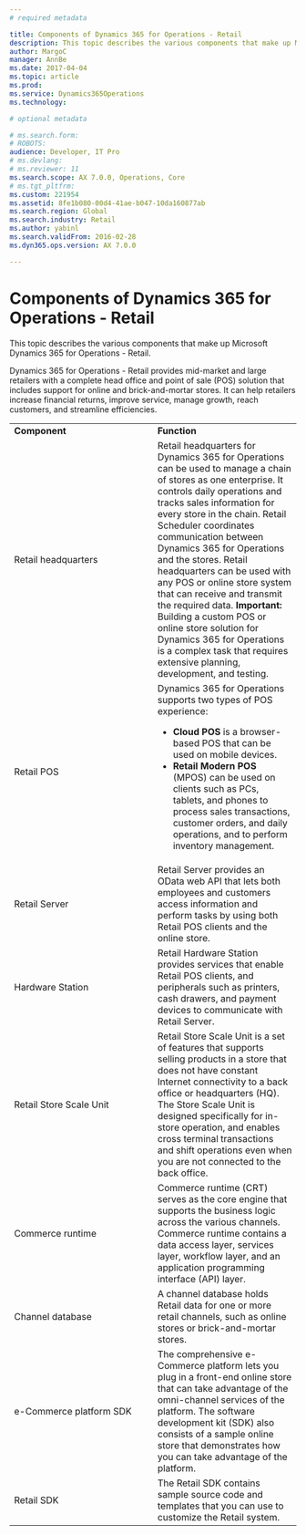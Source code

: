 ```yaml
---
# required metadata

title: Components of Dynamics 365 for Operations - Retail
description: This topic describes the various components that make up Microsoft Dynamics 365 for Operations - Retail.
author: MargoC
manager: AnnBe
ms.date: 2017-04-04
ms.topic: article
ms.prod: 
ms.service: Dynamics365Operations
ms.technology: 

# optional metadata

# ms.search.form: 
# ROBOTS: 
audience: Developer, IT Pro
# ms.devlang: 
# ms.reviewer: 11
ms.search.scope: AX 7.0.0, Operations, Core
# ms.tgt_pltfrm: 
ms.custom: 221954
ms.assetid: 8fe1b080-00d4-41ae-b047-10da160877ab
ms.search.region: Global
ms.search.industry: Retail
ms.author: yabinl
ms.search.validFrom: 2016-02-28
ms.dyn365.ops.version: AX 7.0.0

---
```


# Components of Dynamics 365 for Operations - Retail

This topic describes the various components that make up Microsoft Dynamics 365 for Operations - Retail.

Dynamics 365 for Operations - Retail provides mid-market and large retailers with a complete head office and point of sale (POS) solution that includes support for online and brick-and-mortar stores. It can help retailers increase financial returns, improve service, manage growth, reach customers, and streamline efficiencies.
<table>
<colgroup>
<col width="50%" />
<col width="50%" />
</colgroup>
<tbody>
<tr class="odd">
<td><strong>Component</strong></td>
<td><strong>Function</strong></td>
</tr>
<tr class="even">
<td>Retail headquarters</td>
<td>Retail headquarters for Dynamics 365 for Operations can be used to manage a chain of stores as one enterprise. It controls daily operations and tracks sales information for every store in the chain. Retail Scheduler coordinates communication between Dynamics 365 for Operations and the stores. Retail headquarters can be used with any POS or online store system that can receive and transmit the required data. <strong>Important:</strong> Building a custom POS or online store solution for Dynamics 365 for Operations is a complex task that requires extensive planning, development, and testing.</td>
</tr>
<tr class="odd">
<td>Retail POS</td>
<td>Dynamics 365 for Operations supports two types of POS experience:
<ul>
<li><strong>Cloud POS</strong> is a browser-based POS that can be used on mobile devices.</li>
<li><strong>Retail Modern POS</strong> (MPOS) can be used on clients such as PCs, tablets, and phones to process sales transactions, customer orders, and daily operations, and to perform inventory management.</li>
</ul></td>
</tr>
<tr class="even">
<td>Retail Server</td>
<td>Retail Server provides an OData web API that lets both employees and customers access information and perform tasks by using both Retail POS clients and the online store.</td>
</tr>
<tr class="odd">
<td>Hardware Station</td>
<td>Retail Hardware Station provides services that enable Retail POS clients, and peripherals such as printers, cash drawers, and payment devices to communicate with Retail Server.</td>
</tr>
<tr class="even">
<td>Retail Store Scale Unit</td>
<td>Retail Store Scale Unit is a set of features that supports selling products in a store that does not have constant Internet connectivity to a back office or headquarters (HQ). The Store Scale Unit is designed specifically for in-store operation, and enables cross terminal transactions and shift operations even when you are not connected to the back office.</td>
</tr>
<tr class="odd">
<td>Commerce runtime</td>
<td>Commerce runtime (CRT) serves as the core engine that supports the business logic across the various channels. Commerce runtime contains a data access layer, services layer, workflow layer, and an application programming interface (API) layer.</td>
</tr>
<tr class="even">
<td>Channel database</td>
<td>A channel database holds Retail data for one or more retail channels, such as online stores or brick-and-mortar stores.</td>
</tr>
<tr class="odd">
<td>e-Commerce platform SDK</td>
<td>The comprehensive e-Commerce platform lets you plug in a front-end online store that can take advantage of the omni-channel services of the platform. The software development kit (SDK) also consists of a sample online store that demonstrates how you can take advantage of the platform.</td>
</tr>
<tr class="even">
<td>Retail SDK</td>
<td>The Retail SDK contains sample source code and templates that you can use to customize the Retail system.</td>
</tr>
</tbody>
</table>



